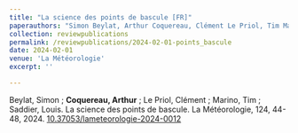 ```yaml
---
title: "La science des points de bascule [FR]"
paperauthors: "Simon Beylat, Arthur Coquereau, Clément Le Priol, Tim Marino and Louis Saddier"
collection: reviewpublications
permalink: /reviewpublications/2024-02-01-points_bascule
date: 2024-02-01
venue: 'La Météorologie'
excerpt: ''

---
```


Beylat, Simon ; **Coquereau, Arthur** ; Le Priol, Clément ; Marino, Tim ; Saddier, Louis. La science des points de bascule. La Météorologie, 124, 44-48, 2024. [10.37053/lameteorologie-2024-0012](10.37053/lameteorologie-2024-0012)